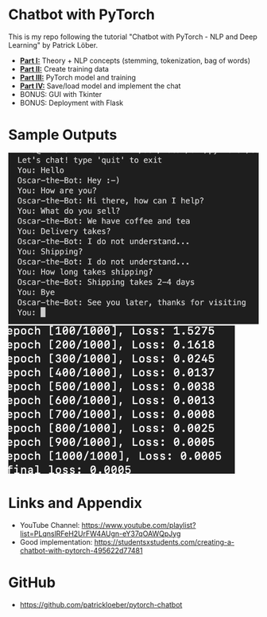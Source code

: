 # Chatbot with PyTorch

This is my repo following the tutorial "Chatbot with PyTorch - NLP and Deep Learning" by Patrick Löber.

* **[Part I:](https://github.com/nihathalici/Chatbot-with-PyTorch/tree/main/Part-01)** Theory + NLP concepts (stemming, tokenization, bag of words)
* **[Part II:](https://github.com/nihathalici/Chatbot-with-PyTorch/tree/main/Part-02)** Create training data
* **[Part III:](https://github.com/nihathalici/Chatbot-with-PyTorch/tree/main/Part-03)** PyTorch model and training
* **[Part IV:](https://github.com/nihathalici/Chatbot-with-PyTorch/tree/main/Part-04)** Save/load model and implement the chat
* BONUS: GUI with Tkinter
* BONUS: Deployment with Flask



Sample Outputs
========================================================

![CLI Chat](https://github.com/nihathalici/Chatbot-with-PyTorch/blob/main/screenshots/CLI_chat.png)
![Training Loop](https://github.com/nihathalici/Chatbot-with-PyTorch/blob/main/screenshots/training_loop.png)


Links and Appendix
========================================================

- YouTube Channel: https://www.youtube.com/playlist?list=PLqnslRFeH2UrFW4AUgn-eY37qOAWQpJyg
- Good implementation: https://studentsxstudents.com/creating-a-chatbot-with-pytorch-495622d77481


GitHub
========================================================

- https://github.com/patrickloeber/pytorch-chatbot

